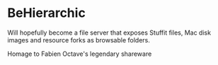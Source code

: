 # BeHierarchic

Will hopefully become a file server that exposes Stuffit files, Mac disk images and resource forks as browsable folders.

Homage to Fabien Octave's legendary shareware
